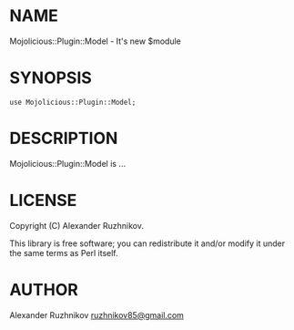# NAME

Mojolicious::Plugin::Model - It's new $module

# SYNOPSIS

    use Mojolicious::Plugin::Model;

# DESCRIPTION

Mojolicious::Plugin::Model is ...

# LICENSE

Copyright (C) Alexander Ruzhnikov.

This library is free software; you can redistribute it and/or modify
it under the same terms as Perl itself.

# AUTHOR

Alexander Ruzhnikov <ruzhnikov85@gmail.com>

